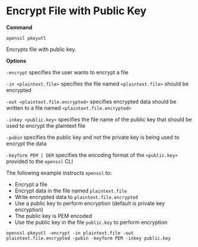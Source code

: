 # Encrypt File with Public Key

**Command**

`openssl pkeyutl`

Encrypts file with public key.

**Options**

`-encrypt` specifies the user wants to encrypt a file

`-in <plaintext.file>` specifies the file named `<plaintext.file>` should be encrypted

`-out <plaintext.file.encrypted>` specifies encrypted data should be written to a file named `<plaintext.file.encrypted>`

`-inkey <public.key>` specifies the file name of the public key that should be used to encrypt the plaintext file

`-pubin` specifies the public key and not the private key is being used to encrypt the data

`-keyform PEM | DER` specifies the encoding format of the `<public.key>` provided to the `openssl` CLI

The following example instructs `openssl` to:
* Encrypt a file
* Encrypt data in the file named `plaintext.file`
* Write encrypted data to `plaintext.file.encrypted`
* Use a public key to perform encryption (default is private key encryption)
* The public key is PEM encoded
* Use the public key in the file `public.key` to perform encryption

`openssl pkeyutl -encrypt -in plaintext.file -out plaintext.file.encrypted -pubin -keyform PEM -inkey public.key`